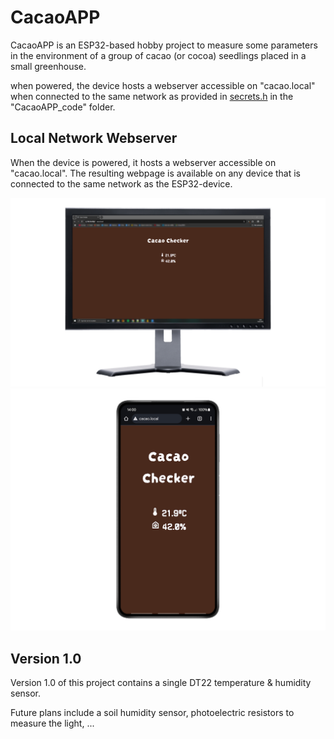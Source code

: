 # CacaoAPP

CacaoAPP is an ESP32-based hobby project to measure some parameters in the environment of a group of cacao (or cocoa) seedlings placed in a small greenhouse.

when powered, the device hosts a webserver accessible on "cacao.local" when connected to the same network as provided in [secrets.h](https://github.com/JelteHeldens/CacaoAPP/blob/main/CacaoAPP_code/arduino_secrets.h) in the "CacaoAPP_code" folder.

## Local Network Webserver

When the device is powered, it hosts a webserver accessible on "cacao.local". The resulting webpage is available on any device that is connected to the same network as the ESP32-device.

![image](https://github.com/JelteHeldens/CacaoAPP/blob/main/Images/Computer.png)
![image](https://github.com/JelteHeldens/CacaoAPP/blob/main/Images/Mobile.png)


## Version 1.0

Version 1.0 of this project contains a single DT22 temperature & humidity sensor.

Future plans include a soil humidity sensor, photoelectric resistors to measure the light, ...
